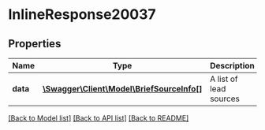 # InlineResponse20037

## Properties
Name | Type | Description | Notes
------------ | ------------- | ------------- | -------------
**data** | [**\Swagger\Client\Model\BriefSourceInfo[]**](BriefSourceInfo.md) | A list of lead sources | [optional] 

[[Back to Model list]](../../README.md#documentation-for-models) [[Back to API list]](../../README.md#documentation-for-api-endpoints) [[Back to README]](../../README.md)

